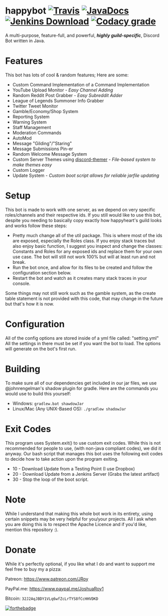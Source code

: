 # happybot [![Travis](https://img.shields.io/travis/JRoy/happybot.svg?style=for-the-badge)](https://travis-ci.org/JRoy/happybot) [![JavaDocs](https://img.shields.io/badge/javadocs-view-brightgreen.svg?style=for-the-badge)](https://jroy.github.io/happybot/javadocs/) [![Jenkins Download](https://img.shields.io/badge/jenkins-download-blue.svg?style=for-the-badge)](http://142.44.162.101:8080/job/happybot//)  [![Codacy grade](https://img.shields.io/codacy/grade/8c61619d7c67461083fc9386bd5b6c87.svg?style=for-the-badge)]()
A multi-purpose, feature-full, and powerful, ***highly guild-specific***, Discord Bot written in Java.

# Features
This bot has lots of cool & random features; Here are some:
* Custom Command Implementation of a Command Implementation
* YouTube Upload Monitor - *Easy Channel Adding*
* Random Reddit Post Grabber - *Easy Subreddit Adder*
* League of Legends Summoner Info Grabber
* Twitter Tweet Monitor
* Gamble/Economy/Shop System
* Reporting System
* Warning System
* Staff Management
* Moderation Commands
* AutoMod
* Message "Gilding"/"Staring"
* Message Submissions Pin-er
* Random Welcome Message System
* Custom Server Themes using [discord-themer](https://github.com/JRoy/discord-themer) - *File-based system to make themes easy*
* Custom Logger
* Update System - *Custom boot script allows for reliable jarfile updating*

# Setup
This bot is made to work with one server, as we depend on very specific roles/channels and their respective ids.
If you still would like to use this bot, despite you needing to basically copy exactly how happyheart's guild looks and works follow these steps:
* Pretty much change all of the util package. This is where most of the ids are exposed, especially the Roles class. If you enjoy stack traces but also enjoy basic function, I suggest you inspect and change the classes: Constants and Roles for any exposed ids and replace them for your own use case. The bot will still not work 100% but will at least run and not break.
* Run the bot once, and allow for its files to be created and follow the configuration section below.
* Restart the bot and watch as it creates many stack traces in your console.

Some things may not still work such as the gamble system, as the create table statement is not provided with this code, that may change in the future but that's how it is now.

# Configuration
All of the config options are stored inside of a yml file called: "setting.yml" All the settings in there must be set if you want the bot to load. The options will generate on the bot's first run.

# Building
To make sure all of our dependencies get included in our jar files, we use @johnrengelman's shadow plugin for gradle. Here are the commands you would use to build this yourself:

* Windows: ```gradlew.bat shawdowJar```
* Linux/Mac (Any UNIX-Based OS): ```./gradlew shadowJar```

# Exit Codes
This program uses System.exit() to use custom exit codes. While this is not recommended for people to use, (with non-java compliant codes), we did it anyway.
Our bash script that manages this bot uses the following exit codes to decide how to take action upon the program exiting.
* 10 - Download Update from a Testing Point (I use Dropbox)
* 20 - Download Update from a Jenkins Server (Grabs the latest artifact)
* 30 - Stop the loop of the boot script.

# Note
While I understand that making this whole bot work in its entirety, using certain snippets may be very helpful for you/your projects. All I ask when you are doing this is to respect the Apache Licence and if you'd like, mention this repository :).

# Donate
While it's perfectly optional, if you like what I do and want to support me feel free to buy my a pizza:

Patreon: https://www.patreon.com/JRoy

PayPal.me: https://www.paypal.me/JoshuaRoy1

Bitcoin: `32J2AqJBDY1VLq6wfZcLrTYS8fCcHHVDKD`

[![forthebadge](http://forthebadge.com/images/badges/built-with-love.svg)]()

